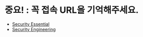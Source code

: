 # 중요! : 꼭 접속 URL을 기억해주세요.

- [Security Essential](https://us-east-1.student.classrooms.aws.training/class/fVWM7HnhvowSsFBWZveVbg)
- [Security Engineering](https://us-east-1.student.classrooms.aws.training/class/aGJbP8NgJGPqx35RB4fmWj)